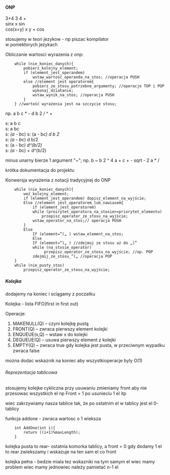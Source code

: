 #### ONP

3+4     3 4 +  
sinx    x sin  
cos(x+y)    x y + cos  

stosujemy w teori jezykow - np piszac kompilator  
w poniektorych jezykach  

Obliczanie wartosci wyrazenia z onp:

        while (nie_koniec_danych){
            pobierz_kolejny_element;
            if (element_jest_operandem)
                wstaw_wartość_operanda_na_stos; //operacja PUSH
            else //element jest operatorem{
                pobierz_ze_stosu_potrzebne_argumenty; //operacje TOP i POP
                wykonaj_działanie;
                wstaw_wynik_na_stos; //operacja PUSH
            }
        } //wartość wyrażenia jest na szczycie stosu;

np. a b c * - d b 2 / ^ +  

s: a b c   
s: a b*c  
s: (a - b*c)
s: (a - b*c) d b 2  
s: (a - b*c) d b/2  
s: (a - b*c) d^(b/2)  
s: (a - b*c) + d^(b/2)  

minus unarny bierze 1 argument "~";
np. b ~ b 2 ^ 4 a + c + - sqrt - 2 a * /

krótka dokumentacja do projektu

Konwersja wyrażenia z notacji  tradycyjnej do ONP 

        while (nie_koniec_danych){
            weź_kolejny_element;
            if (element_jest_operandem) dopisz_element_na_wyjście;
            Else //element jest_operatorem_lub_nawiasem{
                if (element_jest_operatorem)
                while (proirytet_operatora_na_stosie>=priorytet_elementu)
                    przepisz_operator_ze_stosu_na_wyjście;
                wstaw_operator_na_stos;// operacja PUSH
            }
            Else
                If (element=”(„ ) wstaw_element_na_stos;
                Else
                If (element=”)„ ) //zdejmuj ze stosu aż do „)”
                while (na_stosie_operator)
                     przepisz_operator_ze_stosu_na_wyjście; //op. POP
                zdejmij_ze_stosu_”(„ //operacja POP
        }
        while (nie_pusty_stos)
            przepisz_operator_ze_stosu_na_wyjście;
    
##### Kolejka
dodajemy na koniec i sciągamy z poczatku

Kolejka - lista FIFO(first in first out)

Operacje:
1. MAKENULL(Q) – czyni kolejkę pustą
2. FRONT(Q) – zwraca pierwszy element kolejki
3. ENQUEUE(x,Q) – wstaw x do kolejki
4. DEQUEUE(Q) – usuwa pierwszy element z kolejki
5. EMPTY(Q) – zwraca true gdy kolejka jest pusta, w przeciwnym wypadku zwraca false

mozna dodac wskaznik na koniec aby wszystkioperacje byly O(1)

###### Reprezentacja tablicowa 
stosujemy kolejke cykliczna 
przy usuwaniu zmieniamy front aby nie przesowac wszystkich el np Front = 1 po usunieciu 1 el itp  

wiec zakrzywiamy nasza tablice tak, że po ostatnim el w tablicy jest el 0-tablicy  

funkcja addone - zwraca wartosc o 1 wieksza

        int AddOne(int i){
            return ((i+1)%maxLength);
        }

kolejka pusta to rear- ostatnia komorka tablicy, a front = 0
gdy dodamy 1 el to rear zwiekszamy i wskazuje na ten sam el co front

kolejka pełna - bedzie miala tez wskazniki na tym samym el wiec mamy problem
wiec mamy jednowiec należy pamietać  n-1 el